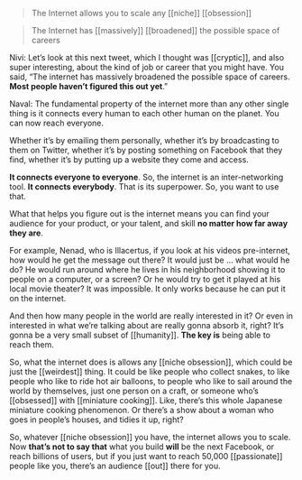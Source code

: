 > The Internet allows you to scale any [[niche]] [[obsession]]

> The Internet has [[massively]] [[broadened]] the possible space of careers

Nivi: Let’s look at this next tweet, which I thought was [[cryptic]], and also super interesting, about the kind of job or career that you might have. 
You said, “The internet has massively broadened the possible space of careers. __Most people haven’t figured this out yet__.”

Naval: The fundamental property of the internet more than any other single thing is it connects every human to each other human on the planet. You can now reach everyone.

Whether it’s by emailing them personally, whether it’s by broadcasting to them on Twitter, whether it’s by posting something on Facebook that they find, whether it’s by putting up a website they come and access.

__It connects everyone to everyone__. So, the internet is an inter-networking tool. __It connects everybody__. That is its superpower. So, you want to use that.

What that helps you figure out is the internet means you can find your audience for your product, or your talent, and skill 
__no matter how far away they are__.

For example, Nenad, who is Illacertus, if you look at his videos pre-internet, how would he get the message out there? It would just be … what would he do? He would run around where he lives in his neighborhood showing it to people on a computer, or a screen? Or he would try to get it played at his local movie theater? It was impossible. It only works because he can put it on the internet.

And then how many people in the world are really interested in it? Or even in interested in what we’re talking about are really gonna absorb it, right? 
It’s gonna be a very small subset of [[humanity]]. __The key is__ being able to reach them.

So, what the internet does is allows any [[niche obsession]], which could be just the [[weirdest]] thing. It could be like people who collect snakes, to like people who like to ride hot air balloons, to people who like to sail around the world by themselves, just one person on a craft, or someone who’s [[obsessed]] with [[miniature cooking]]. Like, there’s this whole Japanese miniature cooking phenomenon. Or there’s a show about a woman who goes in people’s houses, and tidies it up, right?

So, whatever [[niche obsession]] you have, the internet allows you to scale. 
Now __that’s not to say that__ what you build __will__ be the next Facebook, or reach billions of users, but if you just want to reach 50,000 [[passionate]] people like you, there’s an audience [[out]] there for you.
